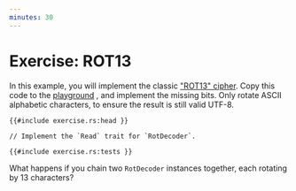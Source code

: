 ```yaml
---
minutes: 30
---
```


# Exercise: ROT13

In this example, you will implement the classic
["ROT13" cipher](https://en.wikipedia.org/wiki/ROT13). Copy this code to the
[playground](https://play.rust-lang.org/?version=stable&mode=debug&edition=2024&gist=d3ad23a195b8c8f56a007cc6b1ab8eb8)
, and implement the missing bits. Only rotate ASCII alphabetic
characters, to ensure the result is still valid UTF-8.

```rust,editable
{{#include exercise.rs:head }}

// Implement the `Read` trait for `RotDecoder`.

{{#include exercise.rs:tests }}
```

What happens if you chain two `RotDecoder` instances together, each rotating by
13 characters?
